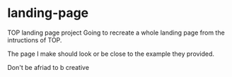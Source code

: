 # landing-page
TOP landing page project
Going to recreate a whole landing page from the intructions of TOP.

The page I make should look or be close to the example they provided. 

Don't be afriad to b creative